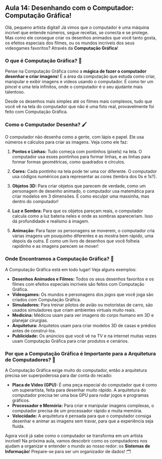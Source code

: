 ## Aula 14: Desenhando com o Computador: Computação Gráfica!

Olá, pequeno artista digital! Já vimos que o computador é uma máquina incrível que entende números, segue receitas, se conecta e se protege. Mas como ele consegue criar os desenhos animados que você tanto gosta, os efeitos especiais dos filmes, ou os mundos incríveis dos seus videogames favoritos? Através da **Computação Gráfica**!

### O que é Computação Gráfica? 🎨

Pense na Computação Gráfica como a **mágica de fazer o computador desenhar e criar imagens**! É a área da computação que estuda como criar, manipular e exibir imagens e vídeos usando o computador. É como ter um pincel e uma tela infinitos, onde o computador é o seu ajudante mais talentoso.

Desde os desenhos mais simples até os filmes mais complexos, tudo que você vê na tela do computador que não é uma foto real, provavelmente foi feito com Computação Gráfica.

### Como o Computador Desenha? 🖌️

O computador não desenha como a gente, com lápis e papel. Ele usa números e cálculos para criar as imagens. Veja como ele faz:

1.  **Pontos e Linhas:** Tudo começa com pontinhos (pixels) na tela. O computador usa esses pontinhos para formar linhas, e as linhas para formar formas geométricas, como quadrados e círculos.

2.  **Cores:** Cada pontinho na tela pode ter uma cor diferente. O computador usa códigos numéricos para representar as cores (lembra dos 0s e 1s?).

3.  **Objetos 3D:** Para criar objetos que parecem de verdade, como um personagem de desenho animado, o computador usa matemática para criar modelos em 3 dimensões. É como esculpir uma massinha, mas dentro do computador!

4.  **Luz e Sombra:** Para que os objetos pareçam reais, o computador calcula como a luz bateria neles e onde as sombras apareceriam. Isso dá profundidade e realismo à imagem.

5.  **Animação:** Para fazer os personagens se moverem, o computador cria várias imagens um pouquinho diferentes e as mostra bem rápido, uma depois da outra. É como um livro de desenhos que você folheia rapidinho e as imagens parecem se mover!

### Onde Encontramos a Computação Gráfica? 🌟

A Computação Gráfica está em todo lugar! Veja alguns exemplos:

*   **Desenhos Animados e Filmes:** Todos os seus desenhos favoritos e os filmes com efeitos especiais incríveis são feitos com Computação Gráfica.
*   **Videogames:** Os mundos e personagens dos jogos que você joga são criados com Computação Gráfica.
*   **Simuladores:** Para treinar pilotos de avião ou motoristas de carro, são usados simuladores que criam ambientes virtuais muito reais.
*   **Medicina:** Médicos usam para ver imagens do corpo humano em 3D e planejar cirurgias.
*   **Arquitetura:** Arquitetos usam para criar modelos 3D de casas e prédios antes de construí-los.
*   **Publicidade:** Os anúncios que você vê na TV e na internet muitas vezes usam Computação Gráfica para criar produtos e cenários.

### Por que a Computação Gráfica é Importante para a Arquitetura de Computadores? 🧠

A Computação Gráfica exige muito do computador, então a arquitetura precisa ser superpoderosa para dar conta do recado:

*   **Placa de Vídeo (GPU):** É uma peça especial do computador que é como um superartista, feita para desenhar muito rápido. A arquitetura do computador precisa ter uma boa GPU para rodar jogos e programas gráficos.
*   **Processador e Memória:** Para criar e manipular imagens complexas, o computador precisa de um processador rápido e muita memória.
*   **Velocidade:** A arquitetura é pensada para que o computador consiga desenhar e animar as imagens sem travar, para que a experiência seja fluida.

Agora você já sabe como o computador se transforma em um artista incrível! Na próxima aula, vamos descobrir como os computadores nos ajudam a organizar e entender o mundo ao nosso redor: os **Sistemas de Informação**! Prepare-se para ser um organizador de dados! 🗂️

